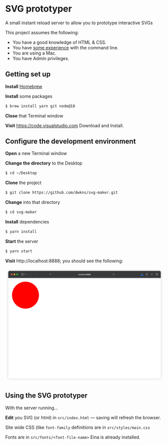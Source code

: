 # SVG prototyper

A small instant reload server to allow you to prototype interactive SVGs

This project assumes the following:

- You have a good knowledge of HTML & CSS.
- You have [some experience](https://www.youtube.com/watch?v=ogWoUU2DXBU) with the command line. 
- You are using a Mac. 
- You have Admin privileges. 

## Getting set up

**Install** [Homebrew](https://brew.sh) 

**Install** some packages

```bash 
$ brew install yarn git node@18
```

**Close** that Terminal window

**Visit** https://code.visualstudio.com Download and Install.



## Configure the development environment

**Open** a new Terminal window

**Change the directory** to the Desktop

```bash
$ cd ~/Desktop
```



**Clone** the project

```bash
$ git clone https://github.com/dwkns/svg-maker.git 
```



**Change** into that directory

```bash
$ cd svg-maker
```



**Install** dependencies

```bash
$ yarn install
```



**Start** the server

```bash
$ yarn start
```



**Visit** http://localhost:8888; you should see the following:

![Screenshot-1](https://raw.githubusercontent.com/dwkns/svg-maker/e9fe50dd86570ce15e36c4eabfe0b6723941787e/readme-assets/screenshot-1.png)



## Using the SVG prototyper

With the server running...

**Edit** you SVG (or html) in  `src/index.html` — saving will refresh the browser.

Site wide CSS (like `font-family` definitions are in `src/styles/main.css`

Fonts are in `src/fonts/<font-file-name>` Eina is already installed. 



